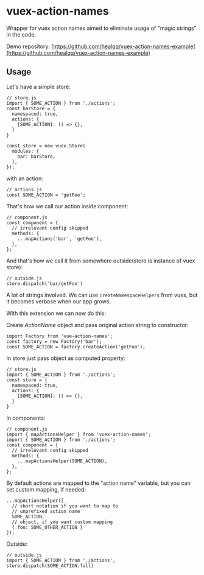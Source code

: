 # vuex-action-names
Wrapper for vuex action names aimed to eliminate usage of "magic strings" in the code.

Demo repository: [https://github.com/healqq/vuex-action-names-example](https://github.com/healqq/vuex-action-names-example)
## Usage
Let's have a simple store:
```
// store.js
import { SOME_ACTION } from './actions';
const barStore = {
  namespaced: true,
  actions: {
    [SOME_ACTION]: () => {},
  }
}

const store = new vuex.Store(
  modules: {
    bar: barStore,
  },
});
```
with an action:
```
// actions.js
const SOME_ACTION = 'getFoo';
```

That's how we call our action inside component:
```
// component.js
const component = {
  // irrelevant config skipped
  methods: {
    ...mapActions('bar', 'getFoo'),
  },
};
```

And that's how we call it from somewhere outside(store is instance of vuex store):

```
// outside.js
store.dispatch('bar/getFoo')
```

A lot of strings involved. We can use 
`
createNamespaceHelpers
`
from vuex, but it becomes verbose when our app grows.

With this extension we can now do this:

Create *ActionName* object and pass original action string to constructor:
```
import Factory from 'vue-action-names';
const factory = new Factory('bar');
const SOME_ACTION = factory.createAction('getFoo');
```

In store just pass object as computed property: 
```
// store.js
import { SOME_ACTION } from './actions';
const store = {
  namespaced: true,
  actions: {
    [SOME_ACTION]: () => {},
  }
}
```

In components:

```
// component.js
import { mapActionsHelper } from 'vuex-action-names';
import { SOME_ACTION } from './actions';
const component = {
  // irrelevant config skipped
  methods: {
    ...mapActionsHelper(SOME_ACTION),
  },
};
```
By default actions are mapped to the "action name" variable, but you can set custom mapping, if needed:
```
...mapActionsHelper([
  // short notation if you want to map to
  // unprefixed action name
  SOME_ACTION, 
  // object, if you want custom mapping
  { foo: SOME_OTHER_ACTION }
]);
```
Outside:
```
// outside.js
import { SOME_ACTION } from './actions';
store.dispatch(SOME_ACTION.full)
```

